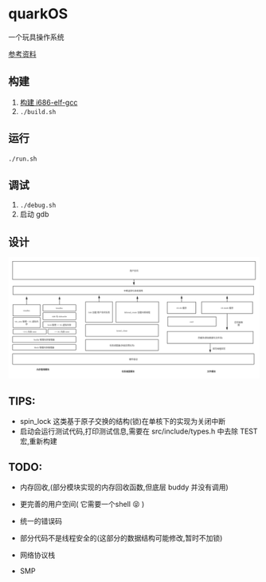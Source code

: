 # quarkOS

一个玩具操作系统


[参考资料](./doc)

## 构建
1.  [构建 i686-elf-gcc](https://wiki.osdev.org/GCC_Cross-Compiler)
2. `./build.sh`


## 运行

`./run.sh`


## 调试

1. `./debug.sh`
2. 启动 gdb

## 设计

![1.png](doc/1.png)


## TIPS:

- spin_lock 这类基于原子交换的结构(锁)在单核下的实现为关闭中断
- 启动会运行测试代码,打印测试信息,需要在 src/include/types.h 中去除 TEST 宏,重新构建

## TODO:

- 内存回收,(部分模块实现的内存回收函数,但底层 buddy 并没有调用)

- 更完善的用户空间( 它需要一个shell 😝 ) 

- 统一的错误码

- 部分代码不是线程安全的(这部分的数据结构可能修改,暂时不加锁)
 
- 网络协议栈

- SMP

